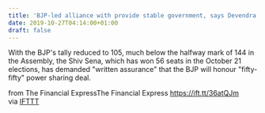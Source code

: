 ```yaml
---
title: 'BJP-led alliance with provide stable government, says Devendra Fadnavis'
date: 2019-10-27T04:14:00+01:00
draft: false
---
```


With the BJP's tally reduced to 105, much below the halfway mark of 144 in the Assembly, the Shiv Sena, which has won 56 seats in the October 21 elections, has demanded "written assurance" that the BJP will honour "fifty-fifty" power sharing deal.  
  
from The Financial ExpressThe Financial Express https://ift.tt/36atQJm  
via [IFTTT](https://ifttt.com/?ref=da&site=blogger)